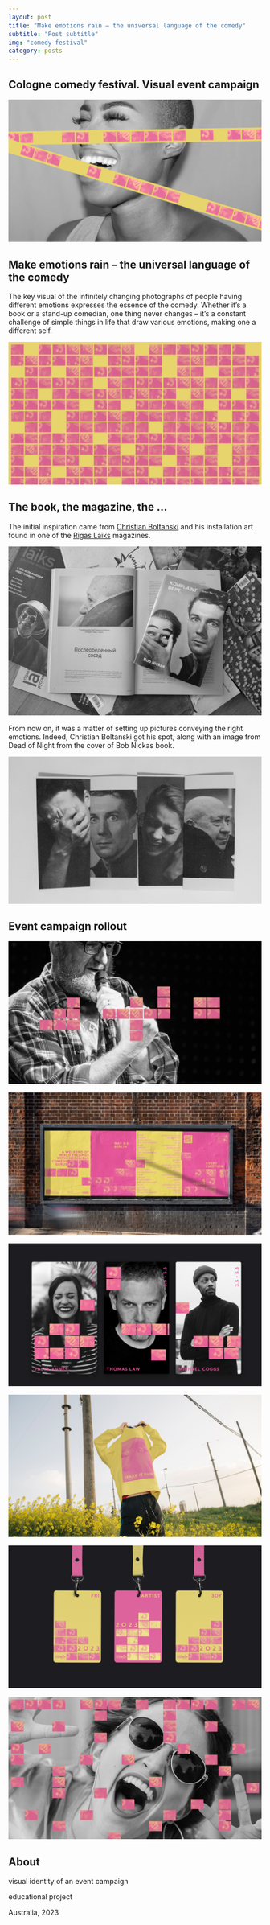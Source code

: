```yaml
---
layout: post
title: "Make emotions rain – the universal language of the comedy"
subtitle: "Post subtitle"
img: "comedy-festival"
category: posts
---
```


## Cologne comedy festival. Visual event campaign

![cf](/img/comedy-festival-1.jpg)

## Make emotions rain – the universal language of the comedy

<span class="half-content">The key visual of the infinitely changing photographs of people having different emotions expresses the essence of the comedy.
Whether it’s a book or a stand-up comedian, one thing never changes – it’s a constant challenge of simple things in life that draw various emotions, making one a different self.

![cf](/img/comedy-festival-2.jpg)

## The book, the magazine, the ...

<span class="half-content">The initial inspiration came from [Christian Boltanski](https://en.wikipedia.org/wiki/Christian_Boltanski) and his installation art 
found in one of the [Rigas Laiks](https://www.rigaslaiks.com/) magazines.

![cf](/img/comedy-festival-10.jpg)

<span class="half-content">From now on, it was a matter of setting up pictures conveying the right emotions. Indeed, Christian Boltanski got his spot,
along with an image from Dead of Night from the cover of Bob Nickas book.

![cf](/img/comedy-festival-3.jpg)

## Event campaign rollout

![cf](/img/comedy-festival-4.jpg)

![cf](/img/comedy-festival-5.jpg)

![cf](/img/comedy-festival-6.jpg)

![cf](/img/comedy-festival-7.jpg)

![cf](/img/comedy-festival-8.jpg)

![cf](/img/comedy-festival-9.jpg)

## About

visual identity of an event campaign

educational project

Australia, 2023